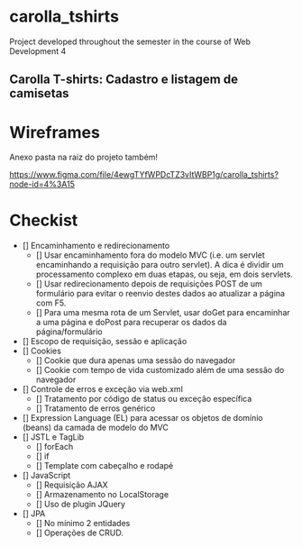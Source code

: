 # carolla_tshirts

Project developed throughout the semester in the course of Web Development 4

## Carolla T-shirts: Cadastro e listagem de camisetas

# Wireframes

Anexo pasta na raiz do projeto também!

https://www.figma.com/file/4ewgTYfWPDcTZ3vItWBP1g/carolla_tshirts?node-id=4%3A15

# Checkist

- [] Encaminhamento e redirecionamento
  - [] Usar encaminhamento fora do modelo MVC (i.e. um servlet encaminhando a requisição para outro servlet). A dica é dividir um processamento complexo em duas etapas, ou seja, em dois servlets.
  - [] Usar redirecionamento depois de requisições POST de um formulário para evitar o reenvio destes dados ao atualizar a página com F5.
  - [] Para uma mesma rota de um Servlet, usar doGet para encaminhar a uma página e doPost para recuperar os dados da página/formulário
- [] Escopo de requisição, sessão e aplicação
- [] Cookies
  - [] Cookie que dura apenas uma sessão do navegador
  - [] Cookie com tempo de vida customizado além de uma sessão do navegador
- [] Controle de erros e exceção via web.xml
  - [] Tratamento por código de status ou exceção específica
  - [] Tratamento de erros genérico
- [] Expression Language (EL) para acessar os objetos de domínio (beans) da camada de modelo do MVC
- [] JSTL e TagLib
  - [] forEach
  - [] if
  - [] Template com cabeçalho e rodapé
- [] JavaScript
  - [] Requisição AJAX
  - [] Armazenamento no LocalStorage
  - [] Uso de plugin JQuery
- [] JPA
  - [] No mínimo 2 entidades
  - [] Operações de CRUD.
